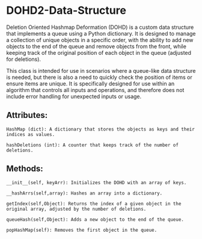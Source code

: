 # DOHD2-Data-Structure

Deletion Oriented Hashmap Deformation (DOHD) is a custom data structure that 
implements a queue using a Python dictionary. It is designed to manage a collection 
of unique objects in a specific order, with the ability to add new objects to the 
end of the queue and remove objects from the front, while keeping track of the 
original position of each object in the queue (adjusted for deletions).

This class is intended for use in scenarios where a queue-like data structure is 
needed, but there is also a need to quickly check the position of items or ensure 
items are unique. It is specifically designed for use within an algorithm that 
controls all inputs and operations, and therefore does not include error handling 
for unexpected inputs or usage.


## Attributes:
    HashMap (dict): A dictionary that stores the objects as keys and their indices as values.
    
    hashDeletions (int): A counter that keeps track of the number of deletions.

## Methods:
    __init__(self, keyArr): Initializes the DOHD with an array of keys.
    
    __hashArrs(self,array): Hashes an array into a dictionary.
    
    getIndex(self,Object): Returns the index of a given object in the original array, adjusted by the number of deletions.
    
    queueHash(self,Object): Adds a new object to the end of the queue.
    
    popHashMap(self): Removes the first object in the queue.
